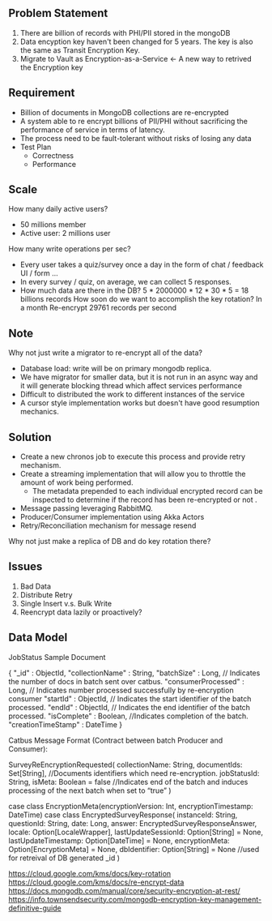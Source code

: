 

## Problem Statement
1. There are billion of records with PHI/PII stored in the mongoDB
2. Data encyption key haven't been changed for 5 years. The key is also the same as Transit Encryption Key.
3. Migrate to Vault as Encryption-as-a-Service <-   A new way to retrived the Encryption key
## Requirement
- Billion of documents in MongoDB collections are re-encrypted
- A system able to re encrypt billions of PII/PHI without sacrificing the performance of service in terms of latency.
- The process need to be fault-tolerant without risks of losing any data
- Test Plan
  - Correctness
  - Performance


## Scale
How many daily active users?
- 50 millions member
- Active user: 2 millions user 

How many write operations per sec?
- Every user takes a quiz/survey once a day in the form of chat / feedback UI / form ...
- In every survey / quiz, on average, we can collect 5 responses.
- How much data are there in the DB?
5 * 2000000 * 12 * 30 * 5  = 18 billions records 
How soon do we want to accomplish the key rotation?
In a month
Re-encrypt 29761 records per second

## Note

Why not just write a migrator to re-encrypt all of the data?
- Database load: write will be on primary mongodb replica.
- We have migrator for smaller data, but it is not run in an async way and it will generate blocking thread which affect services performance
- Difficult to distributed the work to different instances of the service
- A cursor style implementation works but doesn't have good resumption mechanics.

## Solution
- Create a new chronos job to execute this process and provide retry mechanism.
- Create a streaming implementation that will allow you to throttle the amount of work being performed.
  - The metadata prepended to each individual encrypted record can be inspected to determine if the record has been re-encrypted or not .
- Message passing leveraging RabbitMQ.
- Producer/Consumer implementation using Akka Actors
- Retry/Reconciliation mechanism for message resend



Why not just make a replica of DB and do key rotation there?



## Issues
1. Bad Data
2. Distribute Retry
3. Single Insert v.s. Bulk Write
4. Reencrypt data lazily or proactively?


## Data Model

JobStatus Sample Document

{
   "_id" : ObjectId,
   "collectionName" : String,
   "batchSize" : Long,    // Indicates the number of docs in batch sent over catbus.
   "consumerProcessed" : Long, // Indicates number processed successfully by re-encryption consumer
   "startId" : ObjectId,  // Indicates the start  identifier of the batch processed.
   "endId" : ObjectId, // Indicates the end identifier of the batch processed.
   "isComplete" : Boolean,  //Indicates completion of the batch.
   "creationTimeStamp" : DateTime
}



Catbus Message Format (Contract between batch Producer and Consumer):

SurveyReEncryptionRequested(
   collectionName: String,
   documentIds: Set[String],  //Documents identifiers  which need re-encryption.
   jobStatusId: String,
   isMeta: Boolean = false  //Indicates end of the batch and induces processing of the next batch when set to “true”
 )


case class EncryptionMeta(encryptionVersion: Int, encryptionTimestamp: DateTime)
case class EncryptedSurveyResponse(
  instanceId: String,
  questionId: String,
  date: Long,
  answer: EncryptedSurveyResponseAnswer,
  locale: Option[LocaleWrapper],
  lastUpdateSessionId: Option[String] = None,
  lastUpdateTimestamp: Option[DateTime] = None,
  encryptionMeta: Option[EncryptionMeta] = None,
  dbIdentifier: Option[String] = None //used for retreival of DB generated _id
)


https://cloud.google.com/kms/docs/key-rotation
https://cloud.google.com/kms/docs/re-encrypt-data
https://docs.mongodb.com/manual/core/security-encryption-at-rest/
https://info.townsendsecurity.com/mongodb-encryption-key-management-definitive-guide
